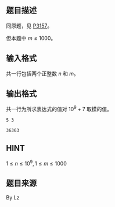 ## 题目描述

同原题，见 [P3157](/d/bzoj/p/3157)。

但本题中 $m \le 1000$。

## 输入格式

共一行包括两个正整数 $n$ 和 $m$。

## 输出格式

共一行为所求表达式的值对 $10^9+7$ 取模的值。

```input1
5 3
```
```output1
36363
```

## HINT

$1 \le n \le 10^9,1 \le m \le 1000$

## 题目来源

By Lz
